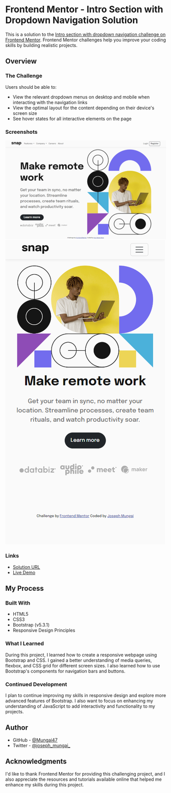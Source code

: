 # Frontend Mentor - Intro Section with Dropdown Navigation Solution

This is a solution to the [Intro section with dropdown navigation challenge on Frontend Mentor](https://www.frontendmentor.io/challenges/intro-section-with-dropdown-navigation-ryaPetHE5). Frontend Mentor challenges help you improve your coding skills by building realistic projects.

## Overview

### The Challenge

Users should be able to:

- View the relevant dropdown menus on desktop and mobile when interacting with the navigation links
- View the optimal layout for the content depending on their device's screen size
- See hover states for all interactive elements on the page

### Screenshots

![Desktop View](./images/Frontend%20Mentor%20_%20Intro%20section%20with%20dropdown%20navigation.png)
![Mobile View](./images/Frontend%20Mentor%20_%20Intro%20section%20with%20dropdown%20navigation%20(1).png)

### Links

- [Solution URL](https://github.com/Mungai47/Intro-section-with-dropdown-navigation)
- [Live Demo](https://storied-choux-772660.netlify.app/)

## My Process

### Built With

- HTML5
- CSS3
- Bootstrap (v5.3.1)
- Responsive Design Principles

### What I Learned

During this project, I learned how to create a responsive webpage using Bootstrap and CSS. I gained a better understanding of media queries, flexbox, and CSS grid for different screen sizes. I also learned how to use Bootstrap's components for navigation bars and buttons.

### Continued Development

I plan to continue improving my skills in responsive design and explore more advanced features of Bootstrap. I also want to focus on enhancing my understanding of JavaScript to add interactivity and functionality to my projects.

## Author

- GitHub - [@Mungai47](https://github.com/Mungai47)
- Twitter - [@joseph_mungai_](https://twitter.com/joseph_mungai_)


## Acknowledgments

I'd like to thank Frontend Mentor for providing this challenging project, and I also appreciate the resources and tutorials available online that helped me enhance my skills during this project.


